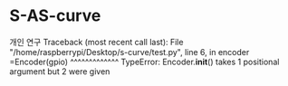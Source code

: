 # S-AS-curve
개인 연구
 Traceback (most recent call last):
  File "/home/raspberrypi/Desktop/s-curve/test.py", line 6, in <module>
    encoder =Encoder(gpio)
             ^^^^^^^^^^^^^
TypeError: Encoder.__init__() takes 1 positional argument but 2 were given
